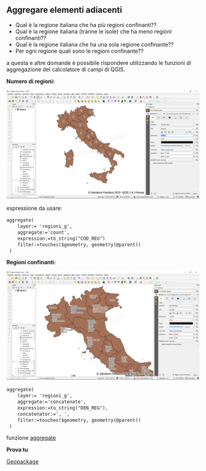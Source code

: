 ## Aggregare elementi adiacenti

* Qual è la regione italiana che ha più regioni confinanti??
* Qual è la regione italiana (tranne le isole) che ha meno regioni confinanti??
* Qual è la regione italiana che ha una sola regione confinante??
* Per ogni regione quali sono le regioni confinante??

a questa e altre domande è possibile rispondere utilizzando le funzioni di aggregazione del calcolatore di campi di QGIS.

**Numero di regioni:**

![](../img/esempi/aggregare_elementi_adiacenti/img_01.png)

espressione da usare:

```
aggregate(
	layer:= 'regioni_g',
	aggregate:='count',
	expression:=to_string("COD_REG")
	filter:=touches($geometry, geometry(@parent))
 )
```

**Regioni confinanti:**

![](../img/esempi/aggregare_elementi_adiacenti/img_02.png)

```
aggregate(
	layer:= 'regioni_g',
	aggregate:='concatenate',
	expression:=to_string("DEN_REG"),
	concatenator:=', ',
	filter:=touches($geometry, geometry(@parent))
 )
```

funzione [aggregate](../gr_funzioni/aggrega/aggrega_unico.md#aggregate)


**Prova tu**

[Geopackage](https://github.com/opendatasicilia/HfcQGIS-md/raw/main/docs/esempi/dati_esempi.zip)

